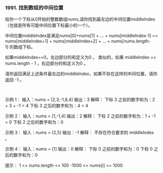### 1991. 找到数组的中间位置

给你一个下标从0开始的整数数组nums,请你找到最左边的中间位置middleIndex（也就是所有可能中间位置下标最小的一个）。

中间位置middleIndex是满足nums[0]+nums[1] + ... + nums[middleIndex-1] == 
nums[middleIndex+1] + nums[middleIndex+2] + ... + nums[nums.length-1] 的数组下标。

如果middleIndex==0，左边部分的和定义为0 。
类似的，如果 middleIndex == nums.length - 1 ，右边部分的和定义为0 。

请你返回满足上述条件最左边的middleIndex，如果不存在这样的中间位置，请你返回 -1 。

 

示例 1：
输入：nums = [2,3,-1,8,4]
输出：3
解释：
下标 3 之前的数字和为：2 + 3 + -1 = 4
下标 3 之后的数字和为：4 = 4

示例 2：
输入：nums = [1,-1,4]
输出：2
解释：
下标 2 之前的数字和为：1 + -1 = 0
下标 2 之后的数字和为：0

示例 3：
输入：nums = [2,5]
输出：-1
解释：
不存在符合要求的 middleIndex 。

示例 4：
输入：nums = [1]
输出：0
解释：
下标 0 之前的数字和为：0
下标 0 之后的数字和为：0
 

提示：
1 <= nums.length <= 100
-1000 <= nums[i] <= 1000
